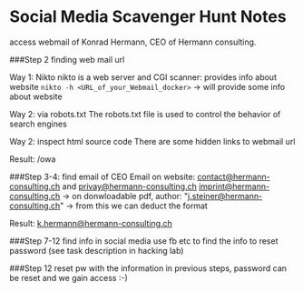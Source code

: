 # Social Media Scavenger Hunt Notes

access webmail of Konrad Hermann, CEO of Hermann consulting. 

###Step 2 finding web mail url

Way 1: Nikto 
nikto is a web server and CGI scanner: provides info about website
`nikto -h <URL_of_your_Webmail_docker>` -> will provide some info about website

Way 2: via robots.txt
The robots.txt file is used to control the behavior of search engines

Way 2: inspect html source code
There are some hidden links to webmail url

Result: <url>/owa


###Step 3-4: find email of CEO
Email on website: contact@hermann-consulting.ch and privay@hermann-consulting.ch
imprint@hermann-consulting.ch  -> on donwloadable pdf, author: "j.steiner@hermann-consulting.ch" -> from this we can deduct the format

Result: k.hermann@hermann-consulting.ch


###Step 7-12 find info in social media
use fb etc to find the info to reset password  (see task description in hacking lab)


###Step 12 reset pw
with the information in previous steps, password can be reset and we gain access 
:-)